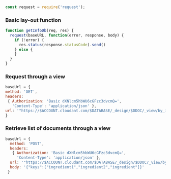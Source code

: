### 
```javascript
const request = require('request');
```

### Basic lay-out function
```javascript
function getInfoDb(req, res) {
  request(baseURL, function(error, response, body) {
    if (!error) {
      res.status(response.statusCode).send()
    } else {  
    }
  }
}
```
  
### Request through a view
  ```javascript
baseUrl = { 
  method: 'GET',
  headers:
   { Authorization: 'Basic dXNlcm5hbWU6cGFzc3dvcmQ=',
     'Content-Type': 'application/json' },
  url: '"https://$ACCOUNT.cloudant.com/$DATABASE/_design/$DDOC/_view/by_ingredient?include_docs=true'
 }
```
  
  

### Retrieve list of documents through a view
```javascript
baseUrl = { 
  method: 'POST',
  headers:
   { Authorization: 'Basic dXNlcm5hbWU6cGFzc3dvcmQ=',
     'Content-Type': 'application/json' },
  url: '"https://$ACCOUNT.cloudant.com/$DATABASE/_design/$DDOC/_view/by_ingredient?include_docs=true',
  body: '{"keys":["ingredient1","ingredient2","ingredient"]}' 
 }
```
